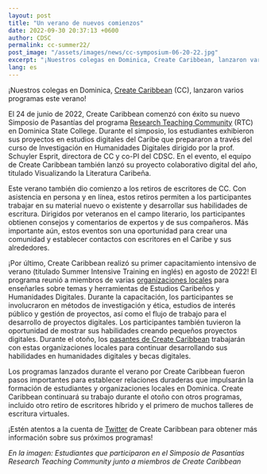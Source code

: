```yaml
---
layout: post
title: "Un verano de nuevos comienzos"
date: 2022-09-30 20:37:13 +0600
author: CDSC
permalink: cc-summer22/
post_image: "/assets/images/news/cc-symposium-06-20-22.jpg"
excerpt: "¡Nuestros colegas en Dominica, Create Caribbean, lanzaron varios programas este verano!"
lang: es
---
```


<p>¡Nuestros colegas en Dominica, <a href="https://createcaribbean.org/create/" target="_blank">Create Caribbean</a> (CC), lanzaron varios programas este verano!</p>

<p>El 24 de junio de 2022, Create Caribbean comenzó con éxito su nuevo Simposio de Pasantías del programa <a href=" http://commonsbox.createcaribbean.org/" target="_blank">Research Teaching Community</a> (RTC) en Dominica State College. Durante el simposio, los estudiantes exhibieron sus proyectos en estudios digitales del Caribe que prepararon a través del curso de Investigación en Humanidades Digitales dirigido por la prof. Schuyler Esprit, directora de CC y co-PI del CDSC. En el evento, el equipo de Create Caribbean también lanzó su proyecto colaborativo digital del año, titulado Visualizando la Literatura Caribeña.</p>

<p>Este verano también dio comienzo a los retiros de escritores de CC. Con asistencia en persona y en línea, estos retiros permiten a los participantes trabajar en su material nuevo o existente y desarrollar sus habilidades de escritura. Dirigidos por veteranos en el campo literario, los participantes obtienen consejos y comentarios de expertos y de sus compañeros. Más importante aún, estos eventos son una oportunidad para crear una comunidad y establecer contactos con escritores en el Caribe y sus alrededores.</p>

<p>¡Por último, Create Caribbean realizó su primer capacitamiento intensivo de verano (titulado Summer Intensive Training en inglés) en agosto de 2022! El programa reunió a miembros de varias <a href="http://commonsbox.createcaribbean.org/" target="_blank">organizaciones locales</a> para enseñarles sobre temas y herramientas de Estudios Caribeños y Humanidades Digitales. Durante la capacitación, los participantes se involucraron en métodos de investigación y ética, estudios de interés público y gestión de proyectos, así como el flujo de trabajo para el desarrollo de proyectos digitales. Los participantes también tuvieron la oportunidad de mostrar sus habilidades creando pequeños proyectos digitales. Durante el otoño, los <a href="https://createcaribbean.org/create/internship/" target="_blank">pasantes de Create Caribbean</a> trabajarán con estas organizaciones locales para continuar desarrollando sus habilidades en humanidades digitales y becas digitales.</p>

<p>Los programas lanzados durante el verano por Create Caribbean fueron pasos importantes para establecer relaciones duraderas que impulsarán la formación de estudiantes y organizaciones locales en Dominica. Create Caribbean continuará su trabajo durante el otoño con otros programas, incluido otro retiro de escritores híbrido y el primero de muchos talleres de escritura virtuales.</p> 

<p>¡Estén atentos a la cuenta de <a href="https://twitter.com/CreateCaribbean" target="_blank">Twitter</a> de Create Caribbean para obtener más información sobre sus próximos programas!</p>
<i>En la imagen: Estudiantes que participaron en el Simposio de Pasantías Research Teaching Community junto a miembros de Create Caribbean</i>
